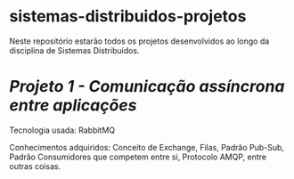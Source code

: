 # sistemas-distribuidos-projetos
Neste repositório estarão todos os projetos desenvolvidos ao longo da disciplina de Sistemas Distribuídos.

# *Projeto 1 - Comunicação assíncrona entre aplicações*

Tecnologia usada: RabbitMQ

Conhecimentos adquiridos: Conceito de Exchange, Filas, Padrão Pub-Sub, Padrão Consumidores que competem entre si, Protocolo AMQP, entre outras coisas.

